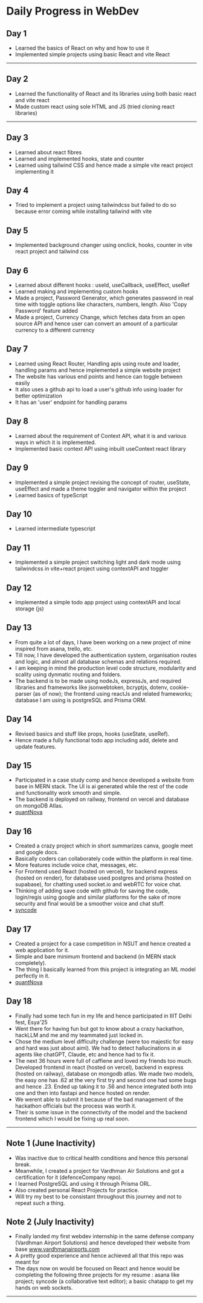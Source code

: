 # Daily Progress in WebDev

## Day 1
- Learned the basics of React on why and how to use it
- Implemented simple projects using basic React and vite React

---

## Day 2
- Learned the functionality of React and its libraries using both basic react and vite react
- Made custom react using sole HTML and JS (tried cloning react libraries)

---

## Day 3
- Learned about react fibres 
- Learned and implemented hooks, state and counter
- Learned using tailwind CSS and hence made a simple vite react project implementing it

## Day 4
- Tried to implement a project using tailwindcss but failed to do so because error coming while installing tailwind with vite

## Day 5
- Implemented background changer using onclick, hooks, counter in vite react project and tailwind css

## Day 6
- Learned about different hooks : useId, useCallback, useEffect, useRef
- Learned making and implementing custom hooks
- Made a project, Password Generator, which generates password in real time with toggle options like characters, numbers, length. Also 'Copy Password' feature added
- Made a project, Currency Change, which fetches data from an open source API and hence user can convert an amount of a particular currency to a different currency

## Day 7
- Learned using React Router, Handling apis using route and loader, handling params and hence implemented a simple website project
- The website has various end points and hence can toggle between easily
- It also uses a github api to load a user's github info using loader for better optimization
- It has an 'user' endpoint for handling params

## Day 8
- Learned about the requirement of Context API, what it is and various ways in which it is implemented.
- Implemented basic context API using inbuilt useContext react library

## Day 9
- Implemented a simple project revising the concept of router, useState, useEffect and made a theme toggler and navigator within the project 
- Learned basics of typeScript

## Day 10
- Learned intermediate typescript

## Day 11 
- Implemented a simple project switching light and dark mode using tailwindcss in vite+react project using contextAPI and toggler

## Day 12 
- Implemented a simple todo app project using contextAPI and local storage (js)

## Day 13
- From quite a lot of days, I have been working on a new project of mine inspired from asana, trello, etc.
- Till now, I have developed the authentication system, organisation routes and logic, and almost all database schemas and relations required.
- I am keeping in mind the production level code structure, modularity and scality using dynmatic routing and folders.
- The backend is to be made using nodeJs, expressJs, and required libraries and frameworks like jsonwebtoken, bcryptjs, dotenv, cookie-parser (as of now); the frontend using reactJs and related frameworks; database I am using is postgreSQL and Prisma ORM.

## Day 14
- Revised basics and stuff like props, hooks (useState, useRef). 
- Hence made a fully functional todo app including add, delete and update features.

## Day 15
- Participated in a case study comp and hence developed a website from base in MERN stack. The UI is ai generated while the rest of the code and functionality work smooth and simple.
- The backend is deployed on railway, frontend on vercel and database on mongoDB Atlas.
- [quantNova](https://quantnova.vercel.app/)

## Day 16
- Created a crazy project which in short summarizes canva, google meet and google docs.
- Basically coders can collaborately code within the platform in real time.
- More features include voice chat, messages, etc.
- For Frontend used React (hosted on vercel), for backend express (hosted on render), for database used postgres and prisma (hosted on supabase), for chatting used socket.io and webRTC for voice chat.
- Thinking of adding save code with github for saving the code, login/regis using google and similar platforms for the sake of more security and final would be a smoother voice and chat stuff.
- [syncode](https://syncode-kappa.vercel.app/)

## Day 17
- Created a project for a case competition in NSUT and hence created a web application for it.
- Simple and bare minimum frontend and backend (in MERN stack completely).
- The thing I basically learned from this project is integrating an ML model perfectly in it.
- [quantNova](https://quantnova.vercel.app/)

## Day 18
- Finally had some tech fun in my life and hence participated in IIIT Delhi fest, Esya'25
- Went there for having fun but got to know about a crazy hackathon, hackLLM and me and my teammated just locked in.
- Chose the medium level difficulty challenge (were too majestic for easy and hard was just about aiml). We had to detect hallucinations in ai agents like chatGPT, Claude, etc and hence had to fix it.
- The next 36 hours were full of caffiene and loved my friends too much. Developed frontend in react (hosted on vercel), backend in express (hosted on railway), database on mongodb atlas. We made two models, the easy one has .62 at the very first try and second one had some bugs and hence .23. Ended up taking it to .56 and hence integrated both into one and then into fastapi and hence hosted on render.
- We werent able to submit it because of the bad management of the hackathon officials but the process was worth it.
- Their is some issue in the connectivity of the model and the backend frontend which I would be fixing up real soon.
---

## Note 1 (June Inactivity)
- Was inactive due to critical health conditions and hence this personal break. 
- Meanwhile, I created a project for Vardhman Air Solutions and got a certification for it (defenceCompany repo).
- I learned PostgreSQL and using it through Prisma ORL.
- Also created personal React Projects for practice.
- Will try my best to be consistant throughout this journey and not to repeat such a thing.

## Note 2 (July Inactivity)
- Finally landed my first webdev internship in the same defense company (Vardhman Airport Solutions) and hence developed their website from base www.vardhmanairports.com
- A pretty good experience and hence achieved all that this repo was meant for
- The days now on would be focused on React and hence would be completing the following three projects for my resume : asana like project; syncode (a collaborative text editor); a basic chatapp to get my hands on web sockets.
---